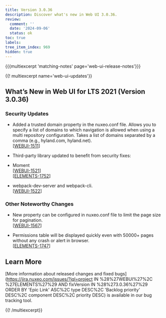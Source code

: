 ```yaml
---
title: Version 3.0.36
description: Discover what's new in Web UI 3.0.36.
review:
  comment: ''
  date: '2024-09-06'
  status: ok
toc: true
labels:
tree_item_index: 969
hidden: true
---
```


{{{multiexcerpt 'matching-notes' page='web-ui-release-notes'}}}

{{! multiexcerpt name='web-ui-updates'}}

## What’s New in Web UI for LTS 2021 (Version 3.0.36)

### Security Updates

- Added a trusted domain property in the nuxeo.conf file. Allows you to specify a list of domains to which navigation is allowed when using a multi repository configuration. Takes a list of domains separated by a comma (e.g., hyland.com, hyland.net).<br/>[[WEBUI-1511](https://jira.nuxeo.com/browse/WEBUI-1511)]

- Third-party library updated to benefit from security fixes:
- Moment<br/>[[WEBUI-1521](https://jira.nuxeo.com/browse/WEBUI-1521)]<br/>[[ELEMENTS-1752](https://jira.nuxeo.com/browse/ELEMENTS-1752)]

- webpack-dev-server and webpack-cli.<br/>[[WEBUI-1522](https://jira.nuxeo.com/browse/WEBUI-1522)]


### Other Noteworthy Changes

- New property can be configured in nuxeo.conf file to limit the page size for pagination.<br/>[[WEBUI-1567](https://jira.nuxeo.com/browse/WEBUI-1567)]

- Permissions table will be displayed quickly even with 50000+ pages without any crash or alert in browser.<br/>[[ELEMENTS-1747](https://jira.nuxeo.com/browse/ELEMENTS-1747)]

## Learn More

[More information about released changes and fixed bugs](https://jira.nuxeo.com/issues/?jql=project IN %28%27WEBUI%27%2C %27ELEMENTS%27%29 AND fixVersion IN %28%273.0.36%27%29 ORDER BY 'Epic Link' ASC%2C type DESC%2C 'Backlog priority' DESC%2C component DESC%2C priority DESC) is available in our bug tracking tool.

{{! /multiexcerpt}}

